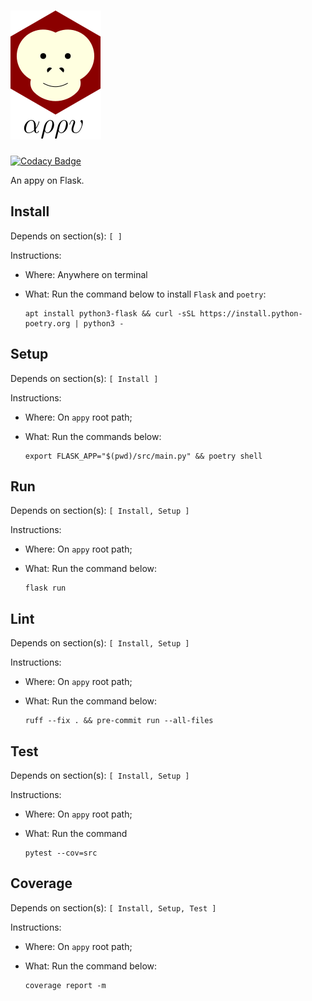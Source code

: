 # ![appy_title](https://github.com/trouchet/appy/blob/8c9923dc13b109b83d07a43d6810ebf7b150a2fb/images/appy_small.png)
[![Codacy Badge](https://app.codacy.com/project/badge/Grade/4e255ae6f2b645fb8f1578a3cc0a2291)](https://www.codacy.com/gh/trouchet/appy/dashboard?utm_source=github.com&amp;utm_medium=referral&amp;utm_content=trouchet/appy&amp;utm_campaign=Badge_Grade)

An appy on Flask.

## Install
  
  Depends on section(s): `[ ]`
  
  Instructions:

- Where: Anywhere on terminal
- What: Run the command below to install `Flask` and `poetry`:
  
  ```
  apt install python3-flask && curl -sSL https://install.python-poetry.org | python3 -
  ```

## Setup

  Depends on section(s): `[ Install ]`

  Instructions:

- Where: On `appy` root path;
- What: Run the commands below:

  ```
  export FLASK_APP="$(pwd)/src/main.py" && poetry shell
  ```

## Run

  Depends on section(s): `[ Install, Setup ]`

  Instructions:

- Where: On `appy` root path;
- What: Run the command below:

  ```
  flask run
  ```

## Lint

  Depends on section(s): `[ Install, Setup ]`

  Instructions:

- Where: On `appy` root path;
- What: Run the command below:

   ```
   ruff --fix . && pre-commit run --all-files
   ```

## Test

  Depends on section(s): `[ Install, Setup ]`

  Instructions:

- Where: On `appy` root path;
- What: Run the command

  ```
  pytest --cov=src
  ```

## Coverage


  Depends on section(s): `[ Install, Setup, Test ]`

  Instructions:

- Where: On `appy` root path;
- What: Run the command below:

  ```
  coverage report -m
  ```
